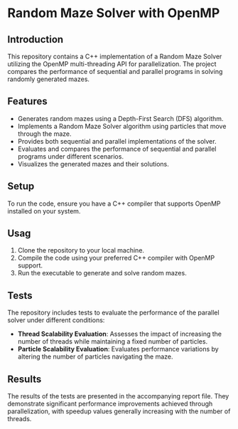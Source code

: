 # Random Maze Solver with OpenMP

## Introduction
This repository contains a C++ implementation of a Random Maze Solver utilizing the OpenMP multi-threading API for parallelization. The project compares the performance of sequential and parallel programs in solving randomly generated mazes.

## Features
- Generates random mazes using a Depth-First Search (DFS) algorithm.
- Implements a Random Maze Solver algorithm using particles that move through the maze.
- Provides both sequential and parallel implementations of the solver.
- Evaluates and compares the performance of sequential and parallel programs under different scenarios.
- Visualizes the generated mazes and their solutions.

## Setup
To run the code, ensure you have a C++ compiler that supports OpenMP installed on your system.

## Usag

1. Clone the repository to your local machine.
2. Compile the code using your preferred C++ compiler with OpenMP support.
3. Run the executable to generate and solve random mazes.

## Tests
The repository includes tests to evaluate the performance of the parallel solver under different conditions:
- **Thread Scalability Evaluation**: Assesses the impact of increasing the number of threads while maintaining a fixed number of particles.
- **Particle Scalability Evaluation**: Evaluates performance variations by altering the number of particles navigating the maze.

## Results
The results of the tests are presented in the accompanying report file. They demonstrate significant performance improvements achieved through parallelization, with speedup values generally increasing with the number of threads.
